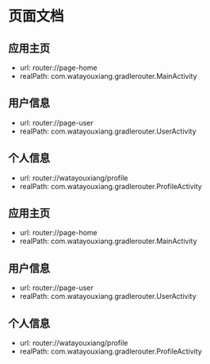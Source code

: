 # 页面文档

## 应用主页
- url: router://page-home
- realPath: com.watayouxiang.gradlerouter.MainActivity

## 用户信息
- url: router://page-user
- realPath: com.watayouxiang.gradlerouter.UserActivity

## 个人信息
- url: router://watayouxiang/profile
- realPath: com.watayouxiang.gradlerouter.ProfileActivity

## 应用主页
- url: router://page-home
- realPath: com.watayouxiang.gradlerouter.MainActivity

## 用户信息
- url: router://page-user
- realPath: com.watayouxiang.gradlerouter.UserActivity

## 个人信息
- url: router://watayouxiang/profile
- realPath: com.watayouxiang.gradlerouter.ProfileActivity

